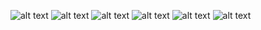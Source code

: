 ![alt text](https://github.com/CornellDataScience/Continuous-Impurity/blob/master/Expected%20GINI%20Readme%20PNGs/Expected_GINI_Github_Readme%20(1)1024_1.png?raw=true)
![alt text](https://github.com/CornellDataScience/Continuous-Impurity/blob/master/Expected%20GINI%20Readme%20PNGs/Expected_GINI_Github_Readme%20(1)1024_2.png?raw=true)
![alt text](https://github.com/CornellDataScience/Continuous-Impurity/blob/master/Expected%20GINI%20Readme%20PNGs/Expected_GINI_Github_Readme%20(1)1024_3.png?raw=true)
![alt text](https://github.com/CornellDataScience/Continuous-Impurity/blob/master/Expected%20GINI%20Readme%20PNGs/Expected_GINI_Github_Readme%20(1)1024_4.png?raw=true)
![alt text](https://github.com/CornellDataScience/Continuous-Impurity/blob/master/Expected%20GINI%20Readme%20PNGs/Expected_GINI_Github_Readme%20(1)1024_5.png?raw=true)
![alt text](https://github.com/CornellDataScience/Continuous-Impurity/blob/master/Expected%20GINI%20Readme%20PNGs/Expected_GINI_Github_Readme%20(1)1024_6.png?raw=true)
